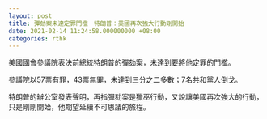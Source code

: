 ```yaml
---
layout: post
title: 彈劾案未達定罪門檻　特朗普：美國再次強大行動剛開始
date: 2021-02-14 11:24:58.000000000 +08:00
categories: rthk
---
```


美國國會參議院表決前總統特朗普的彈劾案，未達到要將他定罪的門檻。

參議院以57票有罪，43票無罪，未達到三分之二多數；7名共和黨人倒戈。

特朗普的辦公室發表聲明，再指彈劾案是獵巫行動，又說讓美國再次強大的行動，只是剛剛開始，他期望延續不可思議的旅程。
